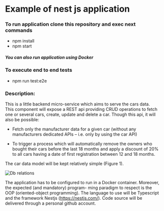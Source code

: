 # Example of nest js application

### To run application clone this repository and exec next commands

* npm install
* npm start

##### You can also run application using Docker

### To execute end to end tests
* npm run test:e2e

### Description:

This is a little backend micro-service which aims to serve the cars data.
This component will expose a REST api providing CRUD operations to fetch one or several cars, create, update and
delete a car. Though this api, it will also be possible:

* Fetch only the manufacturer data for a given car (without any manufacturers dedicated APIs – i.e. only by
using the car API)

* To trigger a process which will automatically remove the owners who bought their cars before the last 18
months and apply a discount of 20% to all cars having a date of first registration between 12 and 18 months.

The car data model will be kept relatively simple (Figure 1).

![Db relations](./assets/db-relations.png)

The application has to be configured to run in a Docker container. Moreover, the expected (and mandatory) program-
ming paradigm to respect is the OOP (oriented-object programming).
The language to use will be Typescript and the framework Nestjs (https://nestjs.com/).
Code source will be delivered through a personal github account.
